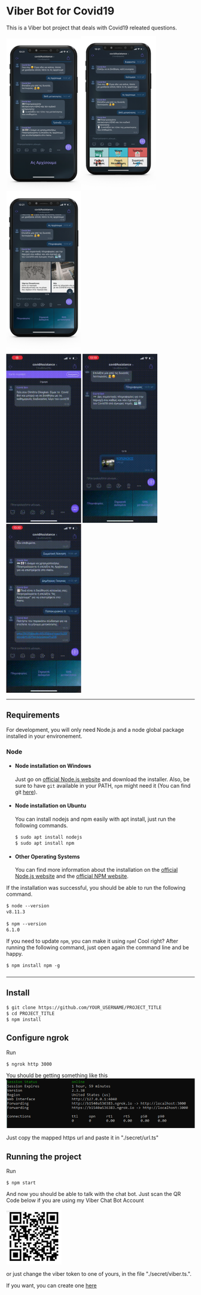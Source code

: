 # Viber Bot for Covid19 

This is a Viber bot project that deals with Covid19 releated questions.

<img src="img/1.png" width="200"><img src="img/2.png" width="200"><img src="img/3.png" width="200">
<br>
<img src="img/reco1.gif" width="200"> <img src="img/reco2.gif" width="200"> <img src="img/reco3.gif" width="200">

---
## Requirements

For development, you will only need Node.js and a node global package installed in your environement.

### Node
- #### Node installation on Windows

  Just go on [official Node.js website](https://nodejs.org/) and download the installer.
Also, be sure to have `git` available in your PATH, `npm` might need it (You can find git [here](https://git-scm.com/)).

- #### Node installation on Ubuntu

  You can install nodejs and npm easily with apt install, just run the following commands.

      $ sudo apt install nodejs
      $ sudo apt install npm

- #### Other Operating Systems
  You can find more information about the installation on the [official Node.js website](https://nodejs.org/) and the [official NPM website](https://npmjs.org/).

If the installation was successful, you should be able to run the following command.

    $ node --version
    v8.11.3

    $ npm --version
    6.1.0

If you need to update `npm`, you can make it using `npm`! Cool right? After running the following command, just open again the command line and be happy.

    $ npm install npm -g

###


---

## Install

    $ git clone https://github.com/YOUR_USERNAME/PROJECT_TITLE
    $ cd PROJECT_TITLE
    $ npm install

## Configure ngrok

Run 

    $ ngrok http 3000
    
You should be getting something like this 
![ngrok](img/ngrok.png)

Just copy the mapped https url and paste it in "./secret/url.ts"

## Running the project
Run

    $ npm start

And now you should be able to talk with the chat bot. Just scan the QR Code below if you are using my Viber Chat Bot Account 

![ngrok](img/QRC.png)

or just change the viber token to one of yours, in the file "./secret/viber.ts.".

If you want, you can create one [here](https://partners.viber.com/login?returnUrl=%2Faccount%2Fcreate-bot-account)

